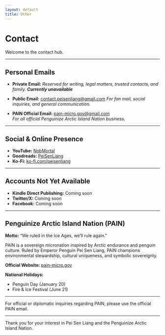 ```yaml
---
layout: default
title: Other
---
```


# Contact

Welcome to the contact hub.

---

## Personal Emails

- **Private Email:**
  *Reserved for writing, legal matters, trusted contacts, and family.*
  ***Currently unavailable***

- **Public Email:** [contact.peisenliang@gmail.com](mailto:contact.peisenliang@gmail.com)
  *For fan mail, social inquiries, and general communication.*

- **PAIN Official Email:** pain-micro.gov@gmail.com   
  *For all official Penguinize Arctic Island Nation business.*

---

## Social & Online Presence

- **YouTube:** [NobMortal](https://www.youtube.com/@NobMortal)  
- **Goodreads:** [PeiSenLiang](https://www.goodreads.com/user/show/191687635-pei-liang)  
- **Ko-Fi:** [ko-fi.com/peisenliang](https://ko-fi.com/peisenliang)

---

## Accounts Not Yet Available

- **Kindle Direct Publishing:** Coming soon  
- **Twitter/X:** Coming soon  
- **Facebook:** Coming soon

---

## Penguinize Arctic Island Nation (PAIN)

**Motto:** “We ruled in the Ice Ages, we’ll rule again.”

PAIN is a sovereign micronation inspired by Arctic endurance and penguin culture. Ruled by Emperor Penguin Pei Sen Liang, PAIN champions environmental stewardship, cultural uniqueness, and symbolic sovereignty.

**Official Website:** [pain-micro.gov]([https://pain-micro.gov](https://peisenliang.github.io/pain-micro.gov/))

**National Holidays:**  
- Penguin Day (January 20)  
- Fire & Ice Festival (June 21)

---

For official or diplomatic inquiries regarding PAIN, please use the official PAIN email.

---

Thank you for your interest in Pei Sen Liang and the Penguinize Arctic Island Nation.
